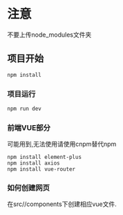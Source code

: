 # 注意

不要上传node_modules文件夹

## 项目开始

```sh
npm install
```

### 项目运行

```sh
npm run dev
```

### 前端VUE部分

可能用到,无法使用请使用cnpm替代npm

```
npm install element-plus
npm install axios
npm install vue-router
```

### 如何创建网页

在src//components下创建相应vue文件.
